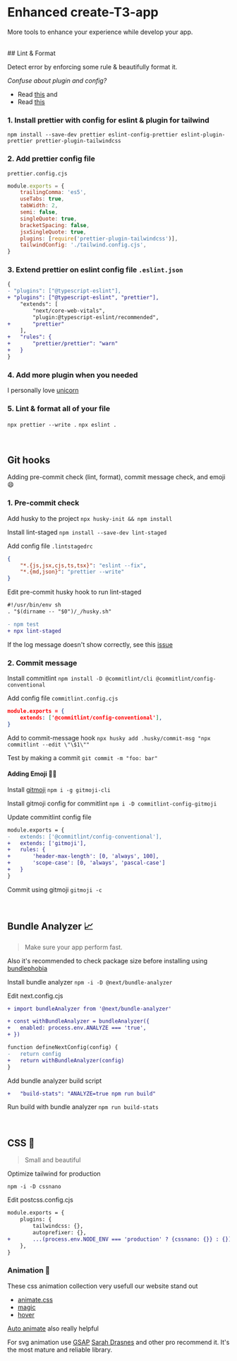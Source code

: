 # Enhanced create-T3-app

More tools to enhance your experience while develop your app.

<br />
## Lint & Format

Detect error by enforcing some rule & beautifully format it.

_Confuse about plugin and config?_

- Read [this](https://stackoverflow.com/questions/44690308/whats-the-difference-between-prettier-eslint-eslint-plugin-prettier-and-eslint) and
- Read [this](https://stackoverflow.com/questions/53189200/whats-the-difference-between-plugins-and-extends-in-eslint)

### 1. Install prettier with config for eslint & plugin for tailwind

`npm install --save-dev prettier eslint-config-prettier eslint-plugin-prettier prettier-plugin-tailwindcss`

### 2. Add prettier config file

`prettier.config.cjs`

```js
module.exports = {
	trailingComma: 'es5',
	useTabs: true,
	tabWidth: 2,
	semi: false,
	singleQuote: true,
	bracketSpacing: false,
	jsxSingleQuote: true,
	plugins: [require('prettier-plugin-tailwindcss')],
	tailwindConfig: './tailwind.config.cjs',
}
```

### 3. Extend prettier on eslint config file `.eslint.json`

```diff
{
- "plugins": ["@typescript-eslint"],
+ "plugins": ["@typescript-eslint", "prettier"],
	"extends": [
		"next/core-web-vitals",
		"plugin:@typescript-eslint/recommended",
+		"prettier"
	],
+	"rules": {
+		"prettier/prettier": "warn"
+	}
}
```

### 4. Add more plugin when you needed

I personally love [unicorn](https://github.com/sindresorhus/eslint-plugin-unicorn)

### 5. Lint & format all of your file

`npx prettier --write .`
`npx eslint .`

<br />

## Git hooks

Adding pre-commit check (lint, format), commit message check, and emoji 😄

### 1. Pre-commit check

Add husky to the project
`npx husky-init && npm install`

Install lint-staged
`npm install --save-dev lint-staged`

Add config file `.lintstagedrc`

```json
{
	"*.{js,jsx,cjs,ts,tsx}": "eslint --fix",
	"*.{md,json}": "prettier --write"
}
```

Edit pre-commit husky hook to run lint-staged

```diff
#!/usr/bin/env sh
. "$(dirname -- "$0")/_/husky.sh"

- npm test
+ npx lint-staged
```

If the log message doesn't show correctly, see this [issue](https://github.com/typicode/husky/issues/968#issuecomment-1176848345)

### 2. Commit message

Install commitlint
`npm install -D @commitlint/cli @commitlint/config-conventional`

Add config file `commitlint.config.cjs`

```json
module.exports = {
	extends: ['@commitlint/config-conventional'],
}
```

Add to commit-message hook
`npx husky add .husky/commit-msg "npx commitlint --edit \"\$1\""`

Test by making a commit
`git commit -m "foo: bar"`

#### Adding Emoji 🤯🚀

Install [gitmoji](https://github.com/carloscuesta/gitmoji)
`npm i -g gitmoji-cli`

Install gitmoji config for commitlint
`npm i -D commitlint-config-gitmoji`

Update commitlint config file

```diff
module.exports = {
-	extends: ['@commitlint/config-conventional'],
+	extends: ['gitmoji'],
+	rules: {
+		'header-max-length': [0, 'always', 100],
+		'scope-case': [0, 'always', 'pascal-case']
+ 	}
}
```

Commit using gitmoji
`gitmoji -c`

<br />

## Bundle Analyzer 📈

> Make sure your app perform fast.

Also it's recommended to check package size before installing using [bundlephobia](https://bundlephobia.com/)

Install bundle analyzer
`npm -i -D @next/bundle-analyzer`

Edit next.config.cjs

```diff
+ import bundleAnalyzer from '@next/bundle-analyzer'

+ const withBundleAnalyzer = bundleAnalyzer({
+ 	enabled: process.env.ANALYZE === 'true',
+ })

function defineNextConfig(config) {
-	return config
+	return withBundleAnalyzer(config)
}
```

Add bundle analyzer build script

```diff
+	"build-stats": "ANALYZE=true npm run build"
```

Run build with bundle analyzer
`npm run build-stats`

<br />

## CSS 💅

> Small and beautiful

Optimize tailwind for production

`npm -i -D cssnano`

Edit postcss.config.cjs

```diff
module.exports = {
	plugins: {
		tailwindcss: {},
		autoprefixer: {},
+		...(process.env.NODE_ENV === 'production' ? {cssnano: {}} : {}),
	},
}
```

### Animation 🌟

These css animation collection very usefull our website stand out

- [animate.css](https://animate.style/)
- [magic](https://www.minimamente.com/project/magic/)
- [hover](https://github.com/IanLunn/Hover)

[Auto animate](https://github.com/formkit/auto-animate) also really helpful

For svg animation use [GSAP](https://github.com/greensock/GSAP) [Sarah Drasnes](https://github.com/sdras) and other pro recommend it. It's the most mature and reliable library.
